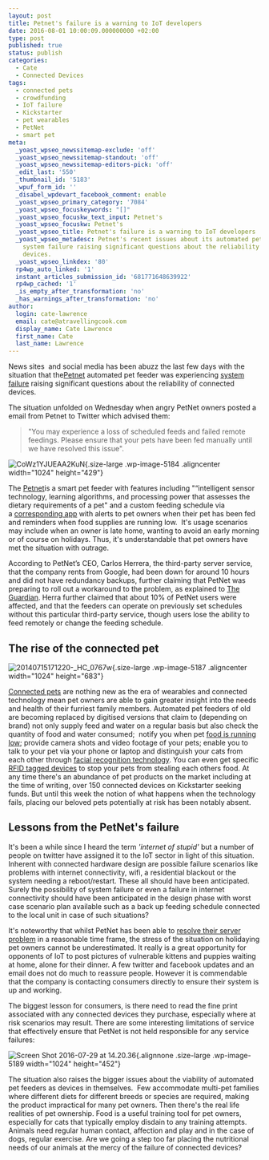 ```yaml
---
layout: post
title: Petnet's failure is a warning to IoT developers
date: 2016-08-01 10:00:09.000000000 +02:00
type: post
published: true
status: publish
categories:
  - Cate
  - Connected Devices
tags:
  - connected pets
  - crowdfunding
  - IoT failure
  - Kickstarter
  - pet wearables
  - PetNet
  - smart pet
meta:
  _yoast_wpseo_newssitemap-exclude: 'off'
  _yoast_wpseo_newssitemap-standout: 'off'
  _yoast_wpseo_newssitemap-editors-pick: 'off'
  _edit_last: '550'
  _thumbnail_id: '5183'
  _wpuf_form_id: ''
  _disabel_wpdevart_facebook_comment: enable
  _yoast_wpseo_primary_category: '7084'
  _yoast_wpseo_focuskeywords: "[]"
  _yoast_wpseo_focuskw_text_input: Petnet's
  _yoast_wpseo_focuskw: Petnet's
  _yoast_wpseo_title: Petnet's failure is a warning to IoT developers
  _yoast_wpseo_metadesc: Petnet's recent issues about its automated pet feeder experiencing
    system failure raising significant questions about the reliability of connected
    devices.
  _yoast_wpseo_linkdex: '80'
  rp4wp_auto_linked: '1'
  instant_articles_submission_id: '681771648639922'
  rp4wp_cached: '1'
  _is_empty_after_transformation: 'no'
  _has_warnings_after_transformation: 'no'
author:
  login: cate-lawrence
  email: cate@atravellingcook.com
  display_name: Cate Lawrence
  first_name: Cate
  last_name: Lawrence
---
```

News sites  and social media has been abuzz the last few days with the
situation that the[Petnet](http://www.petnet.io/) automated pet feeder
was experiencing [system
failure](https://twitter.com/petnetiosupport/status/758149586829529088) raising
significant questions about the reliability of connected devices.

The situation unfolded on Wednesday when angry PetNet owners posted a
email from Petnet to Twitter which advised them:

> "You may experience a loss of scheduled feeds and failed remote
> feedings. Please ensure that your pets have been fed manually until we
> have resolved this issue".

![CoWz1YJUEAA2KuN](rw-import/CoWz1YJUEAA2KuN-1024x429.jpg){.size-large
.wp-image-5184 .aligncenter width="1024" height="429"}

The [Petnet](http://www.petnet.io/)is a smart pet feeder with features
including "“intelligent sensor technology, learning algorithms, and
processing power that assesses the dietary requirements of a pet" and a
custom feeding schedule via a [corresponding
app](https://itunes.apple.com/us/app/petnet-mobile/id962239016?mt=8) with
alerts to pet owners when their pet has been fed and reminders when food
supplies are running low.  It's usage scenarios may include when an
owner is late home, wanting to avoid an early morning or of course on
holidays. Thus, it's understandable that pet owners have met the
situation with outrage.

According to PetNet’s CEO, Carlos Herrera, the third-party server
service, that the company rents from Google, had been down for around 10
hours and did not have redundancy backups, further claiming that PetNet
was preparing to roll out a workaround to the problem, as explained
to [The
Guardian](https://www.theguardian.com/technology/2016/jul/27/petnet-auto-feeder-glitch-google).
Herra further claimed that about 10% of PetNet users were affected, and
that the feeders can operate on previously set schedules without this
particular third-party service, though users lose the ability to feed
remotely or change the feeding schedule.

The rise of the connected pet
-----------------------------

![20140715171220-\_HC\_0767w](rw-import/20140715171220-_HC_0767w-1024x683.jpg){.size-large
.wp-image-5187 .aligncenter width="1024" height="683"}

[Connected pets](https://readwrite.com/2016/03/03/pet-tech-love/) are
nothing new as the era of wearables and connected technology mean pet
owners are able to gain greater insight into the needs and health of
their furriest family members. Automated pet feeders of old are becoming
replaced by digitised versions that claim to (depending on brand) not
only supply feed and water on a regular basis but also check the
quantity of food and water consumed;  notify you when pet [food is
running low](http://getnibbles.com/); provide camera shots and video
footage of your pets; enable you to talk to your pet via your phone or
laptop and distinguish your cats from each other through [facial
recognition technology](http://catfi.com/pro.html). You can even get
specific [RFID tagged
devices](https://www.sureflap.com/en-us/pet-feeder/microchip-pet-feeder)
to stop your pets from stealing each others food. At any time there's an
abundance of pet products on the market including at the time of
writing, over 150 connected devices on Kickstarter seeking funds. But
until this week the notion of what happens when the technology fails,
placing our beloved pets potentially at risk has been notably absent.

Lessons from the PetNet's failure
---------------------------------

It's been a while since I heard the term *'internet of stupid'* but a
number of people on twitter have assigned it to the IoT sector in light
of this situation. Inherent with connected hardware design are possible
failure scenarios like problems with internet connectivity, wifi, a
residential blackout or the system needing a reboot/restart. These all
should have been anticipated. Surely the possibility of system failure
or even a failure in internet connectivity should have been anticipated
in the design phase with worst case scenario plan available such as a
back up feeding schedule connected to the local unit in case of such
situations?

It's noteworthy that whilst PetNet has been able to [resolve their
server problem](https://twitter.com/petnetiosupport) in a reasonable
time frame, the stress of the situation on holidaying pet owners cannot
be underestimated. It really is a great opportunity for opponents of IoT
to post pictures of vulnerable kittens and puppies waiting at home,
alone for their dinner. A few twitter and facebook updates and an email
does not do much to reassure people. However it is commendable that the
company is contacting consumers directly to ensure their system is up
and working.

The biggest lesson for consumers, is there need to read the fine print
associated with any connected devices they purchase, especially where at
risk scenarios may result. There are some interesting limitations of
service that effectively ensure that PetNet is not held responsible for
any service failures:

![Screen Shot 2016-07-29 at
14.20.36](rw-import/Screen-Shot-2016-07-29-at-14.20.36-1024x452.jpg){.alignnone
.size-large .wp-image-5189 width="1024" height="452"}

The situation also raises the bigger issues about the viability of
automated pet feeders as devices in themselves.  Few accommodate
multi-pet families where different diets for different breeds or species
are required, making the product impractical for many pet owners. Then
there's the real life realities of pet ownership. Food is a useful
training tool for pet owners, especially for cats that typically employ
disdain to any training attempts. Animals need regular human contact,
affection and play and in the case of dogs, regular exercise. Are we
going a step too far placing the nutritional needs of our animals at the
mercy of the failure of connected devices?
